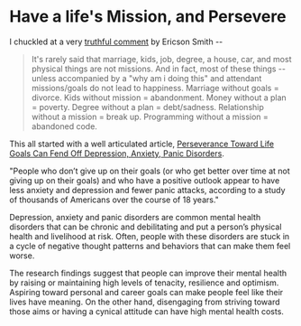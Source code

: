 # Have a life's Mission, and Persevere

I chuckled at a very [truthful comment](https://news.ycombinator.com/item?id=23935103) by Ericson Smith --

> It's rarely said that marriage, kids, job, degree, a house, car, and most physical things are not missions. And in fact, most of these things -- unless accompanied by a "why am i doing this" and attendant missions/goals do not lead to happiness. Marriage without goals = divorce. Kids without mission = abandonment. Money without a plan = poverty. Degree without a plan = debt/sadness. Relationship without a mission = break up. Programming without a mission = abandoned code.

This all started with a well articulated article, [Perseverance Toward Life Goals Can Fend Off Depression, Anxiety, Panic Disorders](https://www.apa.org/news/press/releases/2019/05/goals-perseverance).

"People who don’t give up on their goals (or who get better over time at not giving up on their goals) and who have a positive outlook appear to have less anxiety and depression and fewer panic attacks, according to a study of thousands of Americans over the course of 18 years."

Depression, anxiety and panic disorders are common mental health disorders that can be chronic and debilitating and put a person’s physical health and livelihood at risk. Often, people with these disorders are stuck in a cycle of negative thought patterns and behaviors that can make them feel worse.

The research findings suggest that people can improve their mental health by raising or maintaining high levels of tenacity, resilience and optimism. Aspiring toward personal and career goals can make people feel like their lives have meaning. On the other hand, disengaging from striving toward those aims or having a cynical attitude can have high mental health costs.
